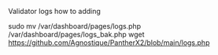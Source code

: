 Validator logs how to adding

sudo mv /var/dashboard/pages/logs.php /var/dashboard/pages/logs_bak.php
wget https://github.com/Agnostique/PantherX2/blob/main/logs.php
